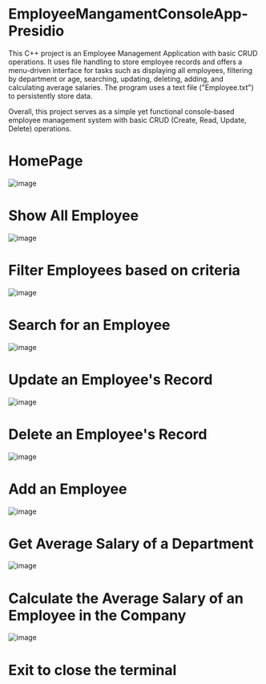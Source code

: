 # EmployeeMangamentConsoleApp-Presidio

This C++ project is an Employee Management Application with basic CRUD operations. It uses file handling to store employee records and offers a menu-driven 
interface for tasks such as displaying all employees, filtering by department or age, searching, updating, deleting, adding, and calculating average salaries.
The program uses a text file ("Employee.txt") to persistently store data.

Overall, this project serves as a simple yet functional console-based employee management system with basic CRUD (Create, Read, Update, Delete) operations.
# HomePage
![image](https://github.com/Yuvaraja-M/EmployeeMangamentConsoleApp-Presidio/assets/84231769/290d6e38-83a2-416c-8d02-787d3b94fead)

# Show All Employee
![image](https://github.com/Yuvaraja-M/EmployeeMangamentConsoleApp-Presidio/assets/84231769/f1511336-04c0-4183-b062-4f25f43e736c)

# Filter Employees based on criteria
![image](https://github.com/Yuvaraja-M/EmployeeMangamentConsoleApp-Presidio/assets/84231769/987b8ec2-4f4f-4b67-9a71-337bca412568)

# Search for an Employee
![image](https://github.com/Yuvaraja-M/EmployeeMangamentConsoleApp-Presidio/assets/84231769/4f0d6c20-ba03-4069-b876-a8d9e72870e2)

# Update an Employee's Record
![image](https://github.com/Yuvaraja-M/EmployeeMangamentConsoleApp-Presidio/assets/84231769/027fdceb-ae8e-4b5b-a4d8-2cb93ef09cba)

# Delete an Employee's Record
![image](https://github.com/Yuvaraja-M/EmployeeMangamentConsoleApp-Presidio/assets/84231769/1866cb02-6f1b-4ec5-ab39-d7c0fab55a08)

# Add an Employee
![image](https://github.com/Yuvaraja-M/EmployeeMangamentConsoleApp-Presidio/assets/84231769/fd398915-bf6d-4c67-9dc9-b547fa49c4de)


# Get Average Salary of a Department
![image](https://github.com/Yuvaraja-M/EmployeeMangamentConsoleApp-Presidio/assets/84231769/874b5590-2990-447f-a7af-d3903218bda0)


# Calculate the Average Salary of an Employee in the Company
![image](https://github.com/Yuvaraja-M/EmployeeMangamentConsoleApp-Presidio/assets/84231769/97627c4c-7fd1-4a2c-ab8b-5b9f8d8bbbfa)

# Exit to close the terminal








